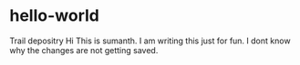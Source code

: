 # hello-world
Trail depositry
Hi This is sumanth. I am writing this just for fun.
I dont know why the changes are not getting saved.
